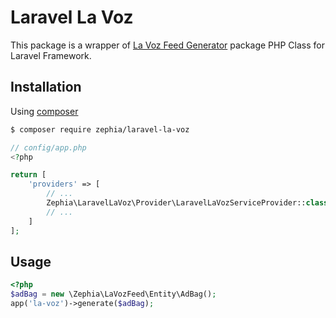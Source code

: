 # Laravel La Voz

This package is a wrapper of
[La Voz Feed Generator](http://github.com/zephia/la-voz) package
PHP Class for Laravel Framework.

## Installation

Using [composer](http://getcomposer.org)

```bash
$ composer require zephia/laravel-la-voz
```

```php
// config/app.php
<?php

return [
    'providers' => [
        // ...
        Zephia\LaravelLaVoz\Provider\LaravelLaVozServiceProvider::class
        // ...
    ]
];
```

## Usage

```php
<?php
$adBag = new \Zephia\LaVozFeed\Entity\AdBag();
app('la-voz')->generate($adBag);
```
